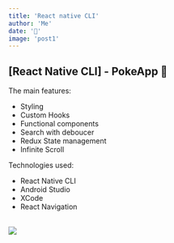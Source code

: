 ```yaml
---
title: 'React native CLI'
author: 'Me'
date: '📲'
image: 'post1'
---
```






## [React Native CLI] - PokeApp 📱 

The main features:

- Styling
- Custom Hooks
- Functional components
- Search with deboucer
- Redux State management
- Infinite Scroll

 Technologies used:
- React Native CLI
- Android Studio
- XCode
- React Navigation
<br></br>

<img src="https://res.cloudinary.com/byplants/image/upload/v1619207309/byplantsmedia/Untitled_nw9bem.gif"></img>


